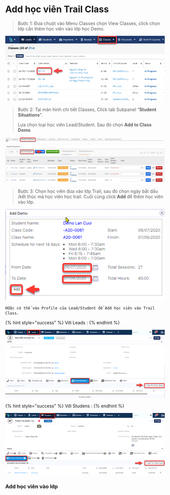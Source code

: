 # Add học viên Trail Class

> Bước 1: Đưa chuột vào Menu Classes chọn View Classes, click chọn lớp cần thêm học viên vào lớp học Demo.

![](../../.gitbook/assets/HocDemo1.png)

> Bước 2: Tại màn hình chi tiết Classes, Click tab Subpanel “**Student Situations**”.&#x20;
>
> Lựa chọn loại học viên Lead/Student.  Sau đó chọn **Add to Class Demo**

![](../../.gitbook/assets/5.jpg)

> Bước 3: Chọn học viên đưa vào lớp Trail, sau đó chọn ngày bắt dầu /kết thúc mà học viên học trail. Cuối cùng click **Add** để thêm học viên vào lớp.

![](../../.gitbook/assets/addtoclass1.png)

```
HOặc có thể vào Profile của Lead/Student để Add học viên vào Trail Class.
```

{% hint style="success" %}
Với Leads :&#x20;
{% endhint %}

![](../../.gitbook/assets/Leadsdemo.png)

{% hint style="success" %}
Với Studens :
{% endhint %}

![](../../.gitbook/assets/Studentdemo.png)

### Add học viên vào lớp
